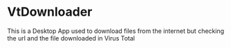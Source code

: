 # VtDownloader
This is a Desktop App used to download files from the internet but checking the url and the file downloaded in Virus Total
